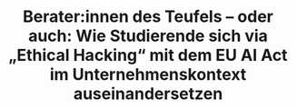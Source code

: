 ---
id: "breakingbad-06-spotlight" # nochmal überlegen
method: "Projektseminar"
institution: "Hub of Computing and Data Science (HCDS), Fakultät für Mathematik, Informatik & Naturwissenschaften"
title: "Berater:innen des Teufels – oder auch: Wie Studierende sich via „Ethical Hacking“ mit dem EU AI Act im Unternehmenskontext auseinandersetzen"
title_project:
title_short: "BreAkIng Bad: Hacking the AI Act"
period: "Apr 23 ­­- Mar 25 (24 months)"
foerderlinie: "Transferorientierte Data Literacy"
round: "2 & 3"
filter: "spotlights"
lecture2go: "71043"
uhh_url: "https://www.hcl.uni-hamburg.de/ddlitlab/data-literacy-lehrlabor/spotlight-dl-lehrlabor-interviewreihe/spotlight-folge-06.html"
contributors: "Sandra Timmermann"
mentor: "Lucas Memmert, Dr. Michaela Regneri, Fabian Burmeister"
quote:
spotlight_interview: "Ja"
text: |
    KI ist in aller Munde. In zahllosen Unternehmen ist diese Technologie in unterschiedlichsten Varianten bereits ein integraler Bestandteil der Wertschöpfung. Der sogenannte AI Act der EU soll zwar schädliche Konsequenzen des Einsatzes von KI verhindern. Wie bei allen aufwändigen Regularien ergibt sich dadurch für Unternehmen aber ein Balance-Akt zwischen Wirtschaftlichkeit und Gesetzeskonformität. Das wiederum führt immer auch zum Ausnutzen von Lücken und Grauzonen, und zwar so, dass ethische Prinzipien nicht mehr greifen.

    In der interdisziplinären Veranstaltung von Dr. Michaela Regnieri und Lucas Memmert lernen Studierende aller Fächer nicht nur den AI Act und ethische Perspektiven auf KI kennen. Mithilfe der Beraterfirma iDIGMA werden die Studierenden im Laufe eines Semesters buchstäblich zu Unternehmensberater:innen und loten dabei die Grenzen der KI-Regulierung bewusst aus.

    Das Ziel: Schwachstellen im AI Act für den Unternehmenskontext mittels Ethical Hacking herauszufinden, Ideen für die Stärkung des AI Acts zu entwickeln und Studierende für die komplexen Entscheidungsprozesse über den Einsatz von KI in Unternehmen zu sensibilisieren.

    Dabei erarbeiten Studierende ihre eigene, kritische Haltung und erfahren direkt, was das Spannungsfeld von Wirtschaftlichkeit und ethischem Handeln bedeutet, und dass es aus den naheliegenden Grauzonen immer Win-Win-Wege zum Guten hin geben kann.

    Aus "BreAkIng Bad" wird so "Aus großer Macht wächst große Verantwortung" - und damit die Zukunftskompetenz von ethischem und wirtschaftlichem Handeln.

    Das interdisziplinäre Lehrprojekt „BreAkIng Bad: Hacking the AI Act“ wurde erfolgreich im Jahr 2023 und 2024 durchgeführt. Das Lehrprojekt wurde vom Digital and Data Literacy in Teaching Lab (kurz: DDLitLab) gefördert und wurde fachübergreifend im Studium Generale der Universität Hamburg angeboten. In der dritten Runde unserer CDTLs wurde das Projekt mit dem Ziel der Modularisierung weitergeführt.

image: "https://assets.rrz.uni-hamburg.de/instance_assets/zentrale/21489749/spotlight-data-literacy-lehrlabor--06--breaking-bad--414x733-f90ad4c7bc76dd0f6eb58696dcbd125f21abccd0.png"
image_credit: "UHH / Pawlowski"
link_external: "https://idigma.com/BreakingBad/"
stine:
podcast: "https://www.pod.uni-hamburg.de/1/blog/16__/file/19/s/webplayer/c/episode/Podcast-Breaking-Bad_final.mp3"
---